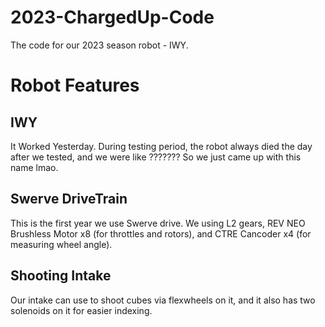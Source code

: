 # 2023-ChargedUp-Code
The code for our 2023 season robot - IWY.
# Robot Features
## IWY
It Worked Yesterday. During testing period, the robot always died the day after we tested, and we were like ??????? So we just came up with this name lmao.

## Swerve DriveTrain
This is the first year we use Swerve drive. We using L2 gears, REV NEO Brushless Motor x8 (for throttles and rotors), and CTRE Cancoder x4 (for measuring wheel angle).

## Shooting Intake
Our intake can use to shoot cubes via flexwheels on it, and it also has two solenoids on it for easier indexing.

